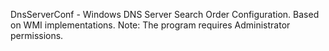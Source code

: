 DnsServerConf -
Windows DNS Server Search Order Configuration.
Based on WMI implementations.
Note: The program requires Administrator permissions.
